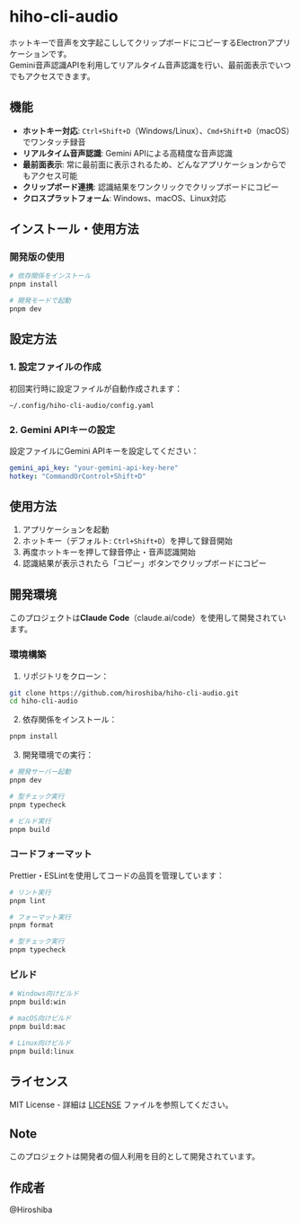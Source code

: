 # hiho-cli-audio

ホットキーで音声を文字起こししてクリップボードにコピーするElectronアプリケーションです。  
Gemini音声認識APIを利用してリアルタイム音声認識を行い、最前面表示でいつでもアクセスできます。

## 機能

- **ホットキー対応**: `Ctrl+Shift+D`（Windows/Linux）、`Cmd+Shift+D`（macOS）でワンタッチ録音
- **リアルタイム音声認識**: Gemini APIによる高精度な音声認識
- **最前面表示**: 常に最前面に表示されるため、どんなアプリケーションからでもアクセス可能
- **クリップボード連携**: 認識結果をワンクリックでクリップボードにコピー
- **クロスプラットフォーム**: Windows、macOS、Linux対応

## インストール・使用方法

<!-- リリース版の使用（将来追加予定）
### リリース版の使用（推奨）

1. [Releases](https://github.com/Hiroshiba/hiho-cli-audio/releases)から最新版をダウンロード
2. ダウンロードしたアプリケーションを起動
3. 設定画面でGemini APIキーを設定
-->

### 開発版の使用

```bash
# 依存関係をインストール
pnpm install

# 開発モードで起動
pnpm dev
```

## 設定方法

### 1. 設定ファイルの作成

初回実行時に設定ファイルが自動作成されます：

`~/.config/hiho-cli-audio/config.yaml`

### 2. Gemini APIキーの設定

設定ファイルにGemini APIキーを設定してください：

```yaml
gemini_api_key: "your-gemini-api-key-here"
hotkey: "CommandOrControl+Shift+D"
```

## 使用方法

1. アプリケーションを起動
2. ホットキー（デフォルト: `Ctrl+Shift+D`）を押して録音開始
3. 再度ホットキーを押して録音停止・音声認識開始
4. 認識結果が表示されたら「コピー」ボタンでクリップボードにコピー

## 開発環境

このプロジェクトは**Claude Code**（claude.ai/code）を使用して開発されています。

### 環境構築

1. リポジトリをクローン：
```bash
git clone https://github.com/hiroshiba/hiho-cli-audio.git
cd hiho-cli-audio
```

2. 依存関係をインストール：
```bash
pnpm install
```

3. 開発環境での実行：
```bash
# 開発サーバー起動
pnpm dev

# 型チェック実行
pnpm typecheck

# ビルド実行
pnpm build
```

### コードフォーマット

Prettier・ESLintを使用してコードの品質を管理しています：

```bash
# リント実行
pnpm lint

# フォーマット実行
pnpm format

# 型チェック実行
pnpm typecheck
```

### ビルド

```bash
# Windows向けビルド
pnpm build:win

# macOS向けビルド
pnpm build:mac

# Linux向けビルド
pnpm build:linux
```

## ライセンス

MIT License - 詳細は [LICENSE](LICENSE) ファイルを参照してください。

## Note

このプロジェクトは開発者の個人利用を目的として開発されています。

## 作成者

@Hiroshiba